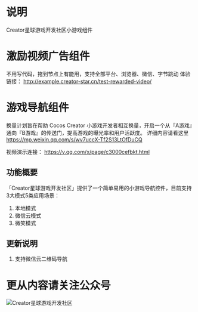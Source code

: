 # 说明
Creator星球游戏开发社区小游戏组件

# 激励视频广告组件
不用写代码，拖到节点上有能用，支持全部平台、浏览器、微信、字节跳动
体验链接：
http://example.creator-star.cn/test-rewarded-video/

# 游戏导航组件
换量计划旨在帮助 Cocos Creator 小游戏开发者相互换量，开启一个从『A游戏』通向『B游戏』的传送门，提高游戏的曝光率和用户活跃度。
详细内容请看这里
https://mp.weixin.qq.com/s/wv7uccX-Tf2S13LtOfDuCQ

视频演示连接：
https://v.qq.com/x/page/c3000cefbkt.html

## 功能概要
「Creator星球游戏开发社区」提供了一个简单易用的小游戏导航控件，目前支持3大模式5类应用场景：
1. 本地模式
2. 微信云模式
3. 微笑模式

## 更新说明
1. 支持微信云二维码导航



# 更从内容请关注公众号
![Creator星球游戏开发社区](https://github.com/ShawnZhang2015/ShaderHelper2/raw/master/gzh.jpg)